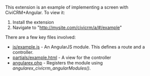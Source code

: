 This extension is an example of implementing a screen with CiviCRM+Angular. To view it:

 1. Install the extension
 2. Navigate to "http://mysite.com/civicrm/a/#/example"

There are a few key files involved:

 - [js/example.js](js/example.js) - An AngularJS module. This defines a route and a controller.
 - [partials/example.html](partials/example.html) - A view for the controller
 - [angularex.php](angularex.php) - Registers the module using *angularex_civicrm_angularModules()*.
